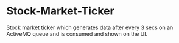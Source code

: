 # Stock-Market-Ticker
Stock market ticker which generates data after every 3 secs on an ActiveMQ queue and is consumed and shown on the UI.
